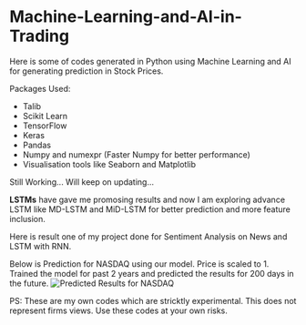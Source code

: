 # Machine-Learning-and-AI-in-Trading

Here is some of codes generated in Python using Machine Learning and AI for generating prediction in Stock Prices. 

Packages Used: 
* Talib
* Scikit Learn
* TensorFlow
* Keras
* Pandas
* Numpy and numexpr (Faster Numpy for better performance)
* Visualisation tools like Seaborn and Matplotlib

Still Working... Will keep on updating...

**LSTMs** have gave me promosing results and now I am exploring advance LSTM like MD-LSTM and MiD-LSTM for better prediction and more feature inclusion.

Here is result one of my project done for Sentiment Analysis on News and LSTM with RNN.

Below is Prediction for NASDAQ using our model. Price is scaled to 1. Trained the model for past 2 years and predicted the results for 200 days in the future.
![Predicted Results for NASDAQ](https://i.imgur.com/tWV8CxV.png)



PS: These are my own codes which are stricktly experimental. This does not represent firms views. Use these codes at your own risks. 
